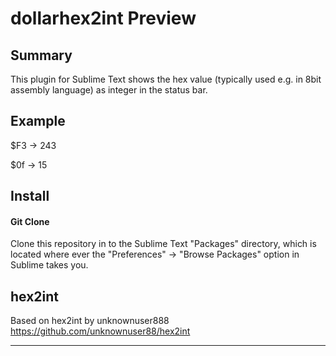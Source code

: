 dollarhex2int Preview
================

## Summary
This plugin for Sublime Text shows the hex value (typically used e.g. in 8bit assembly language) as integer in the status bar.

## Example
$F3 -> 243

$0f -> 15

## Install

#### Git Clone
Clone this repository in to the Sublime Text "Packages" directory, which is located where ever the
"Preferences" -> "Browse Packages" option in Sublime takes you.

## hex2int
Based on hex2int by unknownuser888
https://github.com/unknownuser88/hex2int



---
